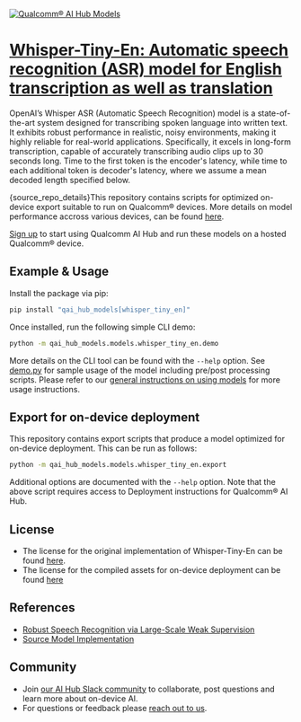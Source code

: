 [![Qualcomm® AI Hub Models](https://qaihub-public-assets.s3.us-west-2.amazonaws.com/qai-hub-models/quic-logo.jpg)](../../README.md)


# [Whisper-Tiny-En: Automatic speech recognition (ASR) model for English transcription as well as translation](https://aihub.qualcomm.com/models/whisper_tiny_en)

OpenAI’s Whisper ASR (Automatic Speech Recognition) model is a state-of-the-art system designed for transcribing spoken language into written text. It exhibits robust performance in realistic, noisy environments, making it highly reliable for real-world applications. Specifically, it excels in long-form transcription, capable of accurately transcribing audio clips up to 30 seconds long. Time to the first token is the encoder's latency, while time to each additional token is decoder's latency, where we assume a mean decoded length specified below.

{source_repo_details}This repository contains scripts for optimized on-device
export suitable to run on Qualcomm® devices. More details on model performance
accross various devices, can be found [here](https://aihub.qualcomm.com/models/whisper_tiny_en).

[Sign up](https://myaccount.qualcomm.com/signup) to start using Qualcomm AI Hub and run these models on a hosted Qualcomm® device.




## Example & Usage

Install the package via pip:
```bash
pip install "qai_hub_models[whisper_tiny_en]"
```


Once installed, run the following simple CLI demo:

```bash
python -m qai_hub_models.models.whisper_tiny_en.demo
```
More details on the CLI tool can be found with the `--help` option. See
[demo.py](demo.py) for sample usage of the model including pre/post processing
scripts. Please refer to our [general instructions on using
models](../../../#getting-started) for more usage instructions.

## Export for on-device deployment

This repository contains export scripts that produce a model optimized for
on-device deployment. This can be run as follows:

```bash
python -m qai_hub_models.models.whisper_tiny_en.export
```
Additional options are documented with the `--help` option. Note that the above
script requires access to Deployment instructions for Qualcomm® AI Hub.


## License
* The license for the original implementation of Whisper-Tiny-En can be found
  [here](https://github.com/openai/whisper/blob/main/LICENSE).
* The license for the compiled assets for on-device deployment can be found [here](https://qaihub-public-assets.s3.us-west-2.amazonaws.com/qai-hub-models/Qualcomm+AI+Hub+Proprietary+License.pdf)


## References
* [Robust Speech Recognition via Large-Scale Weak Supervision](https://cdn.openai.com/papers/whisper.pdf)
* [Source Model Implementation](https://github.com/openai/whisper/tree/main)



## Community
* Join [our AI Hub Slack community](https://aihub.qualcomm.com/community/slack) to collaborate, post questions and learn more about on-device AI.
* For questions or feedback please [reach out to us](mailto:ai-hub-support@qti.qualcomm.com).


